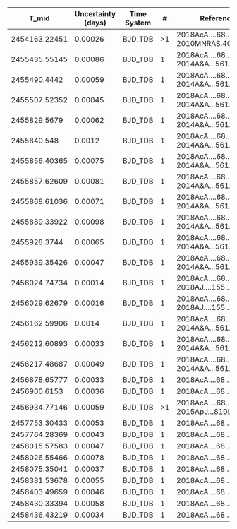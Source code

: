 |T_mid        |Uncertainty (days)|Time System|#  |Reference                             |
|-------------|------------------|-----------|---|--------------------------------------|
|2454163.22451|0.00026           |BJD_TDB    |>1 |2018AcA….68..371M; 2010MNRAS.407..507C|
|2455435.55145|0.00086           |BJD_TDB    |1  |2018AcA….68..371M; 2014A&A…561A..48V  |
|2455490.4442 |0.00059           |BJD_TDB    |1  |2018AcA….68..371M; 2014A&A…561A..48V  |
|2455507.52352|0.00045           |BJD_TDB    |1  |2018AcA….68..371M; 2014A&A…561A..48V  |
|2455829.5679 |0.00062           |BJD_TDB    |1  |2018AcA….68..371M; 2014A&A…561A..48V  |
|2455840.548  |0.0012            |BJD_TDB    |1  |2018AcA….68..371M; 2014A&A…561A..48V  |
|2455856.40365|0.00075           |BJD_TDB    |1  |2018AcA….68..371M; 2014A&A…561A..48V  |
|2455857.62609|0.00081           |BJD_TDB    |1  |2018AcA….68..371M; 2014A&A…561A..48V  |
|2455868.61036|0.00071           |BJD_TDB    |1  |2018AcA….68..371M; 2014A&A…561A..48V  |
|2455889.33922|0.00098           |BJD_TDB    |1  |2018AcA….68..371M; 2014A&A…561A..48V  |
|2455928.3744 |0.00065           |BJD_TDB    |1  |2018AcA….68..371M; 2014A&A…561A..48V  |
|2455939.35426|0.00047           |BJD_TDB    |1  |2018AcA….68..371M; 2014A&A…561A..48V  |
|2456024.74734|0.00014           |BJD_TDB    |1  |2018AcA….68..371M; 2018AJ….155...83Z  |
|2456029.62679|0.00016           |BJD_TDB    |1  |2018AcA….68..371M; 2018AJ….155...83Z  |
|2456162.59906|0.0014            |BJD_TDB    |1  |2018AcA….68..371M; 2014A&A…561A..48V  |
|2456212.60893|0.00033           |BJD_TDB    |1  |2018AcA….68..371M; 2014A&A…561A..48V  |
|2456217.48687|0.00049           |BJD_TDB    |1  |2018AcA….68..371M; 2014A&A…561A..48V  |
|2456878.65777|0.00033           |BJD_TDB    |1  |2018AcA....68..371M                   |
|2456900.6153 |0.00036           |BJD_TDB    |1  |2018AcA....68..371M                   |
|2456934.77146|0.00059           |BJD_TDB    |>1 |2018AcA….68..371M; 2015ApJ…810L..23J  |
|2457753.30433|0.00053           |BJD_TDB    |1  |2018AcA....68..371M                   |
|2457764.28369|0.00043           |BJD_TDB    |1  |2018AcA....68..371M                   |
|2458015.57583|0.00047           |BJD_TDB    |1  |2018AcA....68..371M                   |
|2458026.55466|0.00078           |BJD_TDB    |1  |2018AcA....68..371M                   |
|2458075.35041|0.00037           |BJD_TDB    |1  |2018AcA....68..371M                   |
|2458381.53678|0.00055           |BJD_TDB    |1  |2018AcA....68..371M                   |
|2458403.49659|0.00046           |BJD_TDB    |1  |2018AcA....68..371M                   |
|2458430.33394|0.00058           |BJD_TDB    |1  |2018AcA....68..371M                   |
|2458436.43219|0.00034           |BJD_TDB    |1  |2018AcA....68..371M                   |
